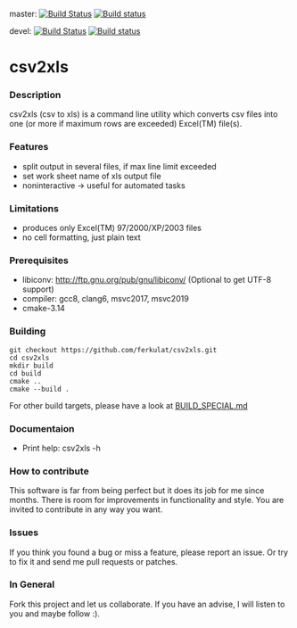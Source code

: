 master: [![Build Status](https://travis-ci.org/ferkulat/csv2xls.svg?branch=master)](https://travis-ci.org/ferkulat/csv2xls)
[![Build status](https://ci.appveyor.com/api/projects/status/github/ferkulat/csv2xls?brach=master&svg=true)](https://ci.appveyor.com/project/ferkulat/csv2xls)

devel: [![Build Status](https://travis-ci.org/ferkulat/csv2xls.svg?branch=devel)](https://travis-ci.org/ferkulat/csv2xls)
[![Build status](https://ci.appveyor.com/api/projects/status/github/ferkulat/csv2xls?brach=devel&svg=true)](https://ci.appveyor.com/project/ferkulat/csv2xls)


# csv2xls
### Description 

csv2xls (csv to xls) is a command line utility which converts csv files into one
(or more if maximum rows are exceeded) Excel(TM) file(s).

 ### Features

- split output in several files, if max line limit exceeded
- set work sheet name of xls output file
- noninteractive -> useful for automated tasks

### Limitations

- produces only Excel(TM) 97/2000/XP/2003 files
- no cell formatting, just plain text

### Prerequisites

- libiconv:   http://ftp.gnu.org/pub/gnu/libiconv/ (Optional to get UTF-8 support)
- compiler: gcc8, clang6, msvc2017, msvc2019
- cmake-3.14

### Building
    git checkout https://github.com/ferkulat/csv2xls.git
    cd csv2xls
    mkdir build
    cd build
    cmake ..
    cmake --build .
For other build targets, please have a look at [BUILD_SPECIAL.md](BUILD_SPECIAL.md)
### Documentaion

- Print help:  csv2xls -h

### How to contribute

This software is far from being perfect but it does its job for me since months.
There is room for improvements in functionality and style.
You are invited to contribute in any way you want.

### Issues
If you think you found a bug or miss a feature, please report an issue.
Or try to fix it and send me pull requests or patches.

### In General
Fork this project and let us collaborate.
If you have an advise, I will listen to you and maybe follow :).
